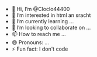 - 👋 Hi, I’m @Cloclo44400
- 👀 I’m interested in html an sracht
- 🌱 I’m currently learning ...
- 💞️ I’m looking to collaborate on ...
- 📫 How to reach me ...
- 😄 Pronouns: ...
- ⚡ Fun fact: I don't code

<!---
Cloclo44400/Cloclo44400 is a ✨ special ✨ repository because its `README.md` (this file) appears on your GitHub profile.
You can click the Preview link to take a look at your changes.
--->
